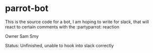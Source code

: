 # parrot-bot

This is the source code for a bot, I am hoping to write for slack, that will react to certain comments with the :partyparrot: reaction


Owner
Sam Smy

Status:
Unfinished, unable to hook into slack correctly
